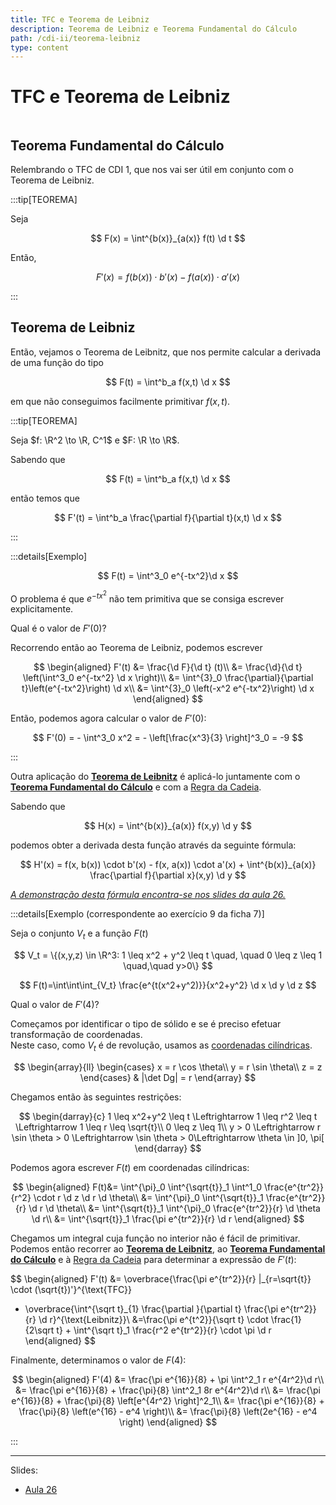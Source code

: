 ```yaml
---
title: TFC e Teorema de Leibniz
description: Teorema de Leibniz e Teorema Fundamental do Cálculo
path: /cdi-ii/teorema-leibniz
type: content
---
```


# TFC e Teorema de Leibniz

```toc

```

## Teorema Fundamental do Cálculo

Relembrando o TFC de CDI 1, que nos vai ser útil em conjunto com o Teorema de Leibniz.

:::tip[TEOREMA]

Seja

$$
F(x) = \int^{b(x)}_{a(x)} f(t) \d t
$$

Então,

$$
F'(x) = f(b(x)) \cdot b'(x) - f(a(x)) \cdot a'(x)
$$

:::

## Teorema de Leibniz

Então, vejamos o Teorema de Leibnitz, que nos permite calcular a derivada de uma função do tipo

$$
F(t) = \int^b_a f(x,t) \d x
$$

em que não conseguimos facilmente primitivar $f(x,t)$.

:::tip[TEOREMA]

Seja $f: \R^2 \to \R, C^1$ e $F: \R \to \R$.

Sabendo que

$$
F(t) = \int^b_a f(x,t) \d x
$$

então temos que

$$
F'(t) = \int^b_a \frac{\partial f}{\partial t}(x,t) \d x
$$

:::

:::details[Exemplo]

$$
F(t) = \int^3_0 e^{-tx^2}\d x
$$

O problema é que $e^{-tx^2}$ não tem primitiva que se consiga escrever explicitamente.

Qual é o valor de $F'(0)$?

Recorrendo então ao Teorema de Leibniz, podemos escrever

$$
\begin{aligned}
F'(t) &= \frac{\d F}{\d t} (t)\\
&= \frac{\d}{\d t} \left(\int^3_0 e^{-tx^2} \d x \right)\\
&= \int^{3}_0 \frac{\partial}{\partial t}\left(e^{-tx^2}\right) \d x\\
&= \int^{3}_0 \left(-x^2 e^{-tx^2}\right) \d x
\end{aligned}
$$

Então, podemos agora calcular o valor de $F'(0)$:

$$
F'(0) = - \int^3_0 x^2 = - \left[\frac{x^3}{3} \right]^3_0 = -9
$$

:::

Outra aplicação do [**Teorema de Leibnitz**](color:orange) é aplicá-lo juntamente com o [**Teorema Fundamental do Cálculo**](color:green) e com a [Regra da Cadeia](/cdi-ii/derivada-composta#fórmula-da-cadeia-chain-rule).

Sabendo que

$$
H(x) = \int^{b(x)}_{a(x)} f(x,y) \d y
$$

podemos obter a derivada desta função através da seguinte fórmula:

$$
H'(x) = f(x, b(x)) \cdot b'(x) - f(x, a(x)) \cdot a'(x) + \int^{b(x)}_{a(x)} \frac{\partial f}{\partial x}(x,y) \d y
$$

[_A demonstração desta fórmula encontra-se nos slides da aula 26._](color:brown)

:::details[Exemplo (correspondente ao exercício 9 da ficha 7)]

Seja o conjunto $V_t$ e a função $F(t)$

$$
V_t = \{(x,y,z) \in \R^3: 1 \leq x^2 + y^2 \leq t \quad, \quad 0 \leq z \leq 1 \quad,\quad y>0\}
$$

$$
F(t)=\int\int\int_{V_t} \frac{e^{t(x^2+y^2)}}{x^2+y^2} \d x \d y \d z
$$

Qual o valor de $F'(4)$?

Começamos por identificar o tipo de sólido e se é preciso efetuar transformação de coordenadas.  
Neste caso, como $V_t$ é de revolução, usamos as [coordenadas cilíndricas](/cdi-ii/integracao-mudanca-var#coordenadas-cilíndricas).

$$
\begin{array}{ll}
\begin{cases}
x = r \cos \theta\\
y = r \sin \theta\\
z = z
\end{cases}
&
|\det Dg| = r
\end{array}
$$

Chegamos então às seguintes restrições:

$$
\begin{darray}{c}
1 \leq x^2+y^2 \leq t \Leftrightarrow 1 \leq r^2 \leq t \Leftrightarrow 1 \leq r \leq \sqrt{t}\\
0 \leq z \leq 1\\
y > 0 \Leftrightarrow r \sin \theta > 0 \Leftrightarrow \sin \theta > 0\Leftrightarrow \theta \in ]0, \pi[
\end{darray}
$$

Podemos agora escrever $F(t)$ em coordenadas cilíndricas:

$$
\begin{aligned}
F(t)&= \int^{\pi}_0 \int^{\sqrt{t}}_1 \int^1_0 \frac{e^{tr^2}}{r^2} \cdot r \d z \d r \d \theta\\
&= \int^{\pi}_0 \int^{\sqrt{t}}_1 \frac{e^{tr^2}}{r} \d r \d \theta\\
&= \int^{\sqrt{t}}_1 \int^{\pi}_0 \frac{e^{tr^2}}{r} \d \theta \d r\\
&= \int^{\sqrt{t}}_1 \frac{\pi e^{tr^2}}{r} \d r
\end{aligned}
$$

Chegamos um integral cuja função no interior não é fácil de primitivar.  
Podemos então recorrer ao [**Teorema de Leibnitz**](color:orange), ao [**Teorema Fundamental do Cálculo**](color:green) e
à [Regra da Cadeia](/cdi-ii/derivada-composta#fórmula-da-cadeia-chain-rule) para determinar a expressão de $F'(t)$:

$$
\begin{aligned}
F'(t) &= \overbrace{\frac{\pi e^{tr^2}}{r} |_{r=\sqrt{t}} \cdot (\sqrt{t})'}^{\text{TFC}}
+ \overbrace{\int^{\sqrt t}_{1} \frac{\partial }{\partial t} \frac{\pi e^{tr^2}}{r} \d r}^{\text{Leibnitz}}\\
&=\frac{\pi e^{t^2}}{\sqrt t} \cdot \frac{1}{2\sqrt t} + \int^{\sqrt t}_1 \frac{r^2 e^{tr^2}}{r} \cdot \pi \d r
\end{aligned}
$$

Finalmente, determinamos o valor de $F(4)$:

$$
\begin{aligned}
F'(4) &= \frac{\pi e^{16}}{8} + \pi \int^2_1 r e^{4r^2}\d r\\
&= \frac{\pi e^{16}}{8} + \frac{\pi}{8} \int^2_1 8r e^{4r^2}\d r\\
&= \frac{\pi e^{16}}{8} + \frac{\pi}{8} \left[e^{4r^2} \right]^2_1\\
&= \frac{\pi e^{16}}{8} + \frac{\pi}{8} \left(e^{16} - e^4 \right)\\
&= \frac{\pi}{8} \left(2e^{16} - e^4 \right)
\end{aligned}
$$

:::

---

Slides:

- [Aula 26](https://drive.google.com/file/d/1Sq4fgIJBi4R2-wvzd9jdUX_8AMR7mvGu/view?usp=sharing)
